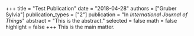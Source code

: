 +++
title = "Test Publication"
date = "2018-04-28"
authors = ["Gruber Sylvia"]
publication_types = ["2"]
publication = "In *International Journal of Things*"
abstract = "This is the abstract."
selected = false
math = false
highlight = false
+++
This is the main matter.
